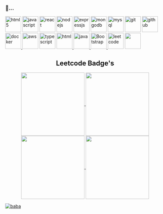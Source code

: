 ### 🌱...
 <a href="https://www.w3.org/html/" target="_blank" rel="noreferrer"><img src="https://www.vectorlogo.zone/logos/w3_html5/w3_html5-icon.svg" alt="html5" height="50"/></a>
<a href="https://www.javascript.com/" target="_blank" rel="noreferrer"><img src="https://www.vectorlogo.zone/logos/javascript/javascript-icon.svg" alt="javascript" height="50"/></a>
<a href="https://reactjs.org/" target="_blank" rel="noreferrer"><img src="https://www.vectorlogo.zone/logos/reactjs/reactjs-icon.svg" alt="react" height="50"/></a>
<a href="https://nodejs.org/" target="_blank" rel="noreferrer"><img src="https://www.vectorlogo.zone/logos/nodejs/nodejs-icon.svg" alt="nodejs" height="50"/></a>
<a href="https://expressjs.com/" target="_blank" rel="noreferrer"><img src="https://www.vectorlogo.zone/logos/expressjs/expressjs-icon.svg" alt="expressjs" height="50"/></a>
<a href="https://www.mongodb.com/" target="_blank" rel="noreferrer"><img src="https://www.vectorlogo.zone/logos/mongodb/mongodb-icon.svg" alt="mongodb" height="50"/></a>
<a href="https://www.mysql.com/" target="_blank" rel="noreferrer"><img src="https://www.vectorlogo.zone/logos/mysql/mysql-icon.svg" alt="mysql" height="50"/></a>
<a href="https://git-scm.com/" target="_blank" rel="noreferrer"><img src="https://www.vectorlogo.zone/logos/git-scm/git-scm-icon.svg" alt="git" height="50"/></a>
<a href="https://github.com/" target="_blank" rel="noreferrer"><img src="https://www.vectorlogo.zone/logos/github/github-icon.svg" alt="github" height="50"/></a>
<a href="https://www.docker.com/" target="_blank" rel="noreferrer"><img src="https://www.vectorlogo.zone/logos/docker/docker-icon.svg" alt="docker" height="50"/>
</a>
<a href="https://aws.amazon.com/" target="_blank" rel="noreferrer"><img src="https://www.vectorlogo.zone/logos/amazon_aws/amazon_aws-icon.svg" alt="aws" height="50"/></a>
<a href="https://www.typescriptlang.org/" target="_blank" rel="noreferrer"><img src="https://www.vectorlogo.zone/logos/typescriptlang/typescriptlang-icon.svg" alt="typescript" height="50"/></a>
<a href="https://html.com/" target="_blank" rel="noreferrer"><img src="https://img.shields.io/badge/C-00599C?style=for-the-badge&logo=c&logoColor=white" alt="html" height="50"/> </a>
<a href="https://www.java.com/en/" target="_blank" rel="noreferrer"><img src="https://www.vectorlogo.zone/logos/java/java-icon.svg" alt="java" height="50"/> </a> 
<a href="https://www.javascript.com/" target="_blank" rel="noreferrer"><img src="https://img.shields.io/badge/Bootstrap-563D7C?style=for-the-badge&logo=bootstrap&logoColor=white" alt="Bootstrap" height="50"/> </a>
<a href="https://leetcode.com/" target="_blank" rel="noreferrer"><img src="https://upload.wikimedia.org/wikipedia/commons/1/19/LeetCode_logo_black.png" alt="leetcode" height="50"/></a>
<a href="https://www.geeksforgeeks.org/data-structures/" target="_blank" rel="noreferrer"><img src="https://upload.wikimedia.org/wikipedia/commons/4/43/GeeksforGeeks.svg" alt="" height="50"/></a>

<div align="center"> 
  
  <!-- <h2>🐍 Contributions 🐍</h2>
  <img alt="snake eating my contributions" src="https://raw.githubusercontent.com/salesp07/salesp07/output/github-contribution-grid-snake.svg" /> -->
  
  <h2 align="center">Leetcode Badge's</h2>

  <p align="center">
    <a href="https://leetcode.com/u/anand_083/" target="_blank">
      <img align="center" src="https://assets.leetcode.com/static_assets/marketing/2024-100.gif" alt="" height="200" width="200" />
    </a>
    <a href="https://leetcode.com/u/anand_083/" target="_blank">
      <img align="center" src="https://assets.leetcode.com/static_assets/marketing/2024-50.gif" alt="" height="200" width="200" />
    </a>
    <a href="https://leetcode.com/u/anand_083/" target="_blank">
      <img align="center" src="https://assets.leetcode.com/static_assets/marketing/2023-100.gif" alt="" height="200" width="200" />
    </a>
    <a href="https://leetcode.com/u/anand_083/" target="_blank">
      <img align="center" src="https://assets.leetcode.com/static_assets/marketing/2023-50.gif" alt="" height="200" width="200" />
    </a>
  </p>

  <p align="center">

  
  </p>
</div>
<a href="https://holopin.io/@kochie">
  <img src="https://holopin.me/iamprish121" alt="baba" />
</a>

